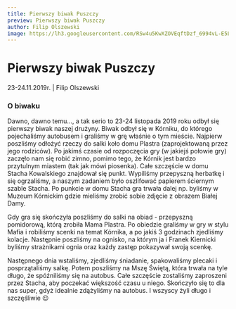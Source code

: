 ```yaml
---
title: Pierwszy biwak Puszczy
preview: Pierwszy biwak Puszczy
author: Filip Olszewski
image: https://lh3.googleusercontent.com/RSw4u5KwXZOVEqftDzf_6994vL-E5L4mj9jLIXvQp2330SzzILKmT0X5S9UXD4GO8ZsE3GmOUAeJ2ooV_f92MO3pojyi8qi-x8v3LoNDdHhkMvDVYDGtuiAHk3XwSlyzsTllTfRHbPYg7TLjocjfH2xbxnQp3gUOCktU-DpOb6FMv5W2vQukJ8bbnrDBTg51j7yE3EBJZMB60HHPh_CI4I5sE1DKO5szEQKONJHw0KyApDUwjf5UzjWP64WZFWNdiyPrZf_P3JUyy6SQvvRRcp4neKbXXahH6L09ZudIJmA9KQJJmlBfQKtPaU2rlFaAoE-ioxjbUKlGVCu7EwyBklLeUr-gP2I8CIKLkUvdK3_67sjMV1fKBeTJcgo-Wb2YTKeqHEQ9yVswx3d8Q-CL0pWTnpe97bZi1KgFbaI4utELTS9wpMgh2DjLse2bgrbNHNMd86RMpwyjJE9uflEPFPZzQVzo4o5r5g0_XEdCdcDq0OrrxciOZzfiXUVy1dHOg140G8uwqZyPQH2KUAp5peVE-b2qbayHl9YCTRT6ChGjsaEbD6XcHraKQ9CMzX_JETl3EesqEdfWM2MyBUSOwR4QQIcCejGtTMYrT0MO3R45_TzMCXBxiInFQIIgDaHCGD3mT0goDTZBz_Qfxq2WAYVk8NhamiS1sX4W9MGWWuknXCeoDU8lHQ=w1196-h897-no
---
```


# Pierwszy biwak Puszczy

23-24.11.2019r. | Filip Olszewski

### O biwaku

Dawno, dawno temu..., a tak serio to 23-24 listopada 2019 roku odbył się pierwszy biwak naszej drużyny. Biwak odbył się w Kórniku, do którego pojechaliśmy autobusem i graliśmy w grę właśnie o tym mieście. Najpierw poszliśmy odłożyć rzeczy do salki koło domu Plastra (zaprojektowaną przez jego rodziców). Po jakimś czasie od rozpoczęcia gry (w jakiejś połowie gry) zaczęło nam się robić zimno, pomimo tego, że Kórnik jest bardzo przytulnym miastem (tak jak mówi piosenka). Całe szczęście w domu Stacha Kowalskiego znajdował się punkt. Wypiliśmy przepyszną herbatkę i się ogrzaliśmy, a naszym zadaniem było oszlifować papierem ściernym szable Stacha. Po punkcie w domu Stacha gra trwała dalej np. byliśmy w Muzeum Kórnickim gdzie mieliśmy zrobić sobie zdjęcie z obrazem Białej Damy.

Gdy gra się skończyła poszliśmy do salki na obiad - przepyszną pomidorową, którą zrobiła Mama Plastra. Po obiedzie graliśmy w gry w stylu Mafia i robiliśmy scenki na temat Kórnika, a po jakiś 3 godzinach zjedliśmy kolacje. Następnie poszliśmy na ognisko, na którym ja i Franek Kiernicki byliśmy strażnikami ognia oraz każdy zastęp pokazywał swoją scenkę.

Następnego dnia wstaliśmy, zjedliśmy śniadanie, spakowaliśmy plecaki i  posprzątaliśmy salkę. Potem poszliśmy na Mszę Świętą, która trwała na tyle długo, że spóźniliśmy się na autobus. Całe szczęście zostaliśmy zaproszeni przez Stacha, aby poczekać większość czasu u niego. Skończyło się to dla nas super, gdyż idealnie zdążyliśmy na autobus. I wszyscy żyli długo i szczęśliwie 😉
